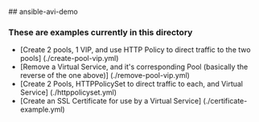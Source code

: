 ##   a n s i b l e - a v i - d e m o  ### These are examples currently in this directory* [Create 2 pools, 1 VIP, and use HTTP Policy to direct traffic to the two pools] (./create-pool-vip.yml)<br/>* [Remove a Virtual Service, and it's corresponding Pool (basically the reverse of the one above)] (./remove-pool-vip.yml)<br/>* [Create 2 Pools, HTTPPolicySet to direct traffic to each, and Virtual Service] (./httppolicyset.yml)<br/>* [Create an SSL Certificate for use by a Virtual Service] (./certificate-example.yml)